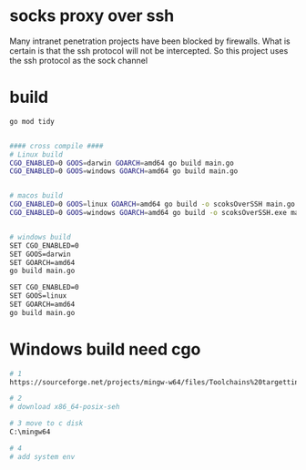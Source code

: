 # socks proxy over ssh

Many intranet penetration projects have been blocked by firewalls. 
What is certain is that the ssh protocol will not be intercepted. 
So this project uses the ssh protocol as the sock channel


# build

```bash
go mod tidy


#### cross compile ####
# Linux build
CGO_ENABLED=0 GOOS=darwin GOARCH=amd64 go build main.go
CGO_ENABLED=0 GOOS=windows GOARCH=amd64 go build main.go


# macos build
CGO_ENABLED=0 GOOS=linux GOARCH=amd64 go build -o scoksOverSSH main.go
CGO_ENABLED=0 GOOS=windows GOARCH=amd64 go build -o scoksOverSSH.exe main.go


# windows build
SET CGO_ENABLED=0
SET GOOS=darwin
SET GOARCH=amd64
go build main.go

SET CGO_ENABLED=0
SET GOOS=linux
SET GOARCH=amd64
go build main.go


```


# Windows build need cgo

```bash
# 1
https://sourceforge.net/projects/mingw-w64/files/Toolchains%20targetting%20Win64/Personal%20Builds/mingw-builds/8.1.0/

# 2
# download x86_64-posix-seh 

# 3 move to c disk
C:\mingw64

# 4
# add system env
```

